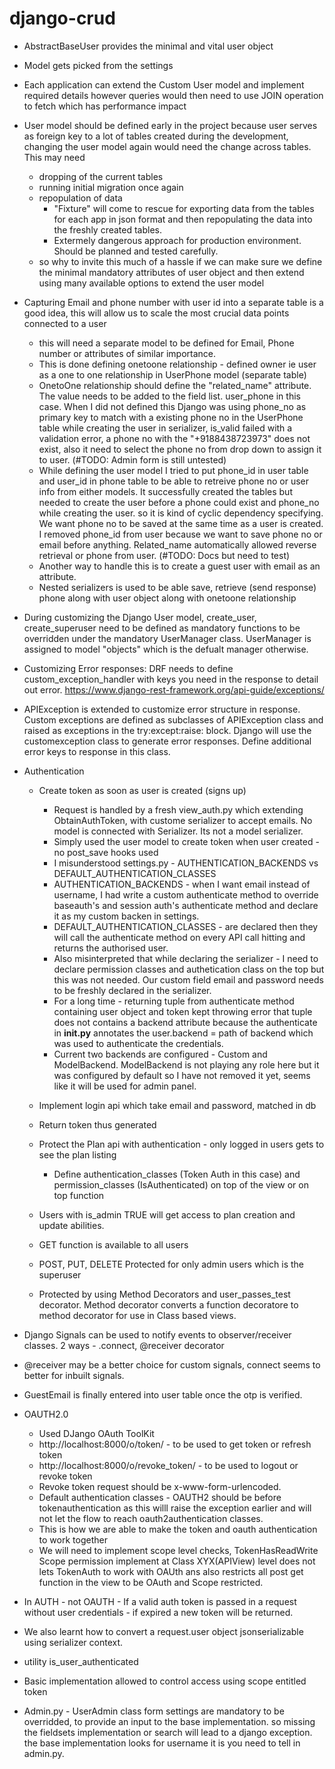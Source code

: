 # django-crud

- AbstractBaseUser provides the minimal and vital user object
- Model gets picked from the settings 
- Each application can extend the Custom User model and implement required details however queries would then need to use JOIN operation to fetch which has performance impact
- User model should be defined early in the project because user serves as foreign key to a lot of tables created during the development, changing the user model again would need the change across tables. This may need 
    - dropping of the current tables
    - running initial migration once again
    - repopulation of data 
        - "Fixture" will come to rescue for exporting data from the tables for each app in json format and then repopulating the data into the freshly created tables.
        - Extermely dangerous approach for production environment. Should be planned and tested carefully.
    - so why to invite this much of a hassle if we can make sure we define the minimal mandatory attributes of user object and then extend using many available options to extend the user model
- Capturing Email and phone number with user id into a separate table is a good idea, this will allow us to scale the most crucial data points connected to a user 
    - this will need a separate model to be defined for Email, Phone number or attributes of similar importance. 
    - This is done defining onetoone relationship - defined owner ie user as a one to one relationship in UserPhone model (separate table)
    - OnetoOne relationship should define the "related_name" attribute. The value needs to be added to the field list. user_phone in this case. When I did not defined this Django was using phone_no as primary key to match with a existing phone no in the UserPhone table while creating the user in serializer, is_valid failed with a validation error, a phone no with the "+9188438723973" does not exist, also it need to select the phone no from drop down to assign it to user. (#TODO: Admin form is still untested)
    - While defining the user model I tried to put phone_id in user table and user_id in phone table to be able to retreive phone no or user info from either models. It successfully created the tables but needed to create the user before a phone could exist and phone_no while creating the user. so it is kind of cyclic dependency specifying. We want phone no to be saved at the same time as a user is created. I removed phone_id from user because we want to save phone no or email before anything. Related_name automatically allowed reverse retrieval or phone from user. (#TODO: Docs but need to test)
    - Another way to handle this is to create a guest user with email as an attribute. 
    - Nested serializers is used to be able save, retrieve (send response) phone along with user object along with onetoone relationship
- During customizing the Django User model, create_user, create_superuser need to be defined as mandatory functions to be overridden under the mandatory UserManager class. UserManager is assigned to model "objects" which is the defualt manager otherwise.
- Customizing Error responses: DRF needs to define custom_exception_handler with keys you need in the response to detail out error. https://www.django-rest-framework.org/api-guide/exceptions/
- APIException is extended to customize error structure in response. Custom exceptions are defined as subclasses of APIException class and raised as exceptions in the try:except:raise: block. Django will use the customexception class to generate error responses. Define additional error keys to response in this class.
- Authentication
    - Create token as soon as user is created (signs up)
        - Request is handled by a fresh view_auth.py which extending ObtainAuthToken, with custome serializer to accept emails. No model is connected with Serializer. Its not a model serializer.
        - Simply used the user model to create token when user created - no post_save hooks used
        - I misunderstood settings.py - AUTHENTICATION_BACKENDS vs DEFAULT_AUTHENTICATION_CLASSES
        - AUTHENTICATION_BACKENDS - when I want email instead of username, I had write a custom authenticate method to override baseauth's and session auth's authenticate method and declare it as my custom backen in settings.
        - DEFAULT_AUTHENTICATION_CLASSES - are declared then they will call the authenticate method on every API call hitting and returns the authorised user.
        - Also misinterpreted that while declaring the serializer - I need to declare permission classes and authetication class on the top but this was not needed. Our custom field email and password needs to be freshly declared in the serializer.
        - For a long time - returning tuple from authenticate method containing user object and token kept throwing error that tuple does not contains a backend attribute because the authenticate in __init.py__ annotates the user.backend = path of backend which was used to authenticate the credentials.
        - Current two backends are configured - Custom and ModelBackend. ModelBackend is not playing any role here but it was configured by default so I have not removed it yet, seems like it will be used for admin panel.

    - Implement login api which take email and password, matched in db
    - Return token thus generated
    - Protect the Plan api with authentication - only logged in users gets to see the plan listing
        - Define authentication_classes (Token Auth in this case) and permission_classes (IsAuthenticated) on top of the view or on top function
    - Users with is_admin TRUE will get access to plan creation and update abilities.
    - GET function is available to all users
    - POST, PUT, DELETE Protected for only admin users which is the superuser
    - Protected by using Method Decorators and user_passes_test decorator. Method decorator converts a function decoratore to method decorator for use in Class based views.
- Django Signals can be used to notify events to observer/receiver classes. 2 ways - .connect, @receiver decorator
- @receiver may be a better choice for custom signals, connect seems to better for inbuilt signals.
- GuestEmail is finally entered into user table once the otp is verified.

- OAUTH2.0
    - Used DJango OAuth ToolKit
    - http://localhost:8000/o/token/ - to be used to get token or refresh token
    - http://localhost:8000/o/revoke_token/ - to be used to logout or revoke token
    - Revoke token request should be x-www-form-urlencoded.
    - Default authentication classes - OAUTH2 should be before tokenauthentication as this willl raise the exception earlier and will not let the flow to reach oauth2authentication classes.
    - This is how we are able to make the token and oauth authentication to work together
    - We will need to implement scope level checks, TokenHasReadWrite Scope permission implement at Class XYX(APIView) level does not lets TokenAuth to work with OAUth ans also restricts all post get function in the view to be OAuth and Scope restricted.
- In AUTH - not OAUTH - If a valid auth token is passed in a request without user credentials - if expired a new token will be returned. 
- We also learnt how to convert a request.user object jsonserializable using serializer context.
- utility is_user_authenticated
- Basic implementation allowed to control access using scope entitled token
- Admin.py - UserAdmin class form settings are mandatory to be overridded, to provide an input to the base implementation. so missing the fieldsets implementation or search will lead to a django exception. the base implementation looks for username it is you need to tell in admin.py.
